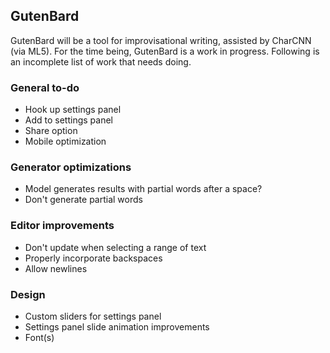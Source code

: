 ## GutenBard

GutenBard will be a tool for improvisational writing, assisted by CharCNN (via ML5). For the time being, GutenBard is a work in progress. Following is an incomplete list of work that needs doing.

### General to-do
* Hook up settings panel
* Add to settings panel
* Share option
* Mobile optimization

### Generator optimizations
* Model generates results with partial words after a space?
* Don't generate partial words

### Editor improvements
* Don't update when selecting a range of text
* Properly incorporate backspaces
* Allow newlines

### Design
* Custom sliders for settings panel
* Settings panel slide animation improvements
* Font(s)